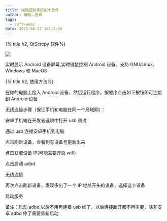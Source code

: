 ```yaml
---
title: 电脑控制手机的小软件
author: 糖醋灬里脊
tags:
  - soft-wear
date: 2021-08-27 14:13:50
---
```


{% title h2, QtScrcpy 软件%}

![](https://s2.loli.net/2022/08/01/qF2Gb1WKSdmzxnX.png)

实时显示 Android 设备屏幕,实时键鼠控制 Android 设备。支持 GNU/Linux，Windows 和 MacOS

{% title h2, 使用方法%}

在你的电脑上接入 Android 设备，然后运行程序，按顺序点击如下按钮即可连接到 Android 设备

无线连接步骤（保证手机和电脑在同一个局域网）：

安卓手机端在开发者选项中打开 usb 调试

通过 usb 连接安卓手机到电脑

点击刷新设备，会看到有设备号更新出来

点击获取设备 IP(可能需要开启 wifi)

点击启动 adbd

无线连接

再次点击刷新设备，发现多出了一个 IP 地址开头的设备，选择这个设备

启动服务

备注：启动 adbd 以后不用再连着 usb 线了，以后连接断开都不再需要，除非安卓 adbd 停了需要重新启动
